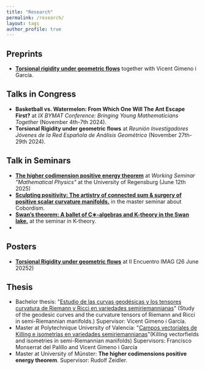 ```yaml
---
title: "Research"
permalink: /research/
layout: tags
author_profile: true
---
```


## Preprints
- [**Torsional rigidity under geometric flows**](https://arxiv.org/pdf/2411.17435) together with Vicent Gimeno i García.

## Talks in Congress
- **Basketball vs. Watermelon: From Which One Will The Ant Escape First?** at *IX BYMAT Conference: Bringing Young Mathematicians Together* (November 4th-7th 2024).
- **Torsional Rigidity under geometric flows** at *Reunión Investigadores Jóvenes de la Red Española de Análisis Geométrico* (November 27th-29th 2024).

## Talk in Seminars
- [**The higher codimension positive energy theorem**](https://causal-fermion-system.com/wp-content/uploads/2025/06/slides-gonzalez-2.pdf) at *Working Seminar "Mathematical Physics"* at the University of Regensburg (June 12th 2025)
- [**Sculpting positivity: The artistry of connected sum & surgery of positive scalar curvature manifolds.**]([https://sites.google.com/u/0/d/19G8fJrR94z_009hAjih5pKlSd9kVZCEo/p/1t6LrMLo7jrJpoCZtv8TSvIl65nTjpweu/preview?authuser=0](https://drive.google.com/file/d/1xsAEI_95rkw-CQzWaUmGpcGIgTPAoiYs/view)) in the master seminar about Cobordism.
- [**Swan’s theorem: A ballet of C∗-algebras and K-theory in the Swan lake.**](https://sites.google.com/u/0/d/19G8fJrR94z_009hAjih5pKlSd9kVZCEo/p/1t6LrMLo7jrJpoCZtv8TSvIl65nTjpweu/preview?authuser=0) at the seminar in K-theory.
- 
## Posters
- [**Torsional Rigidity under geometric flows**](https://github.com/FernanGI/FernanGI.github.io/blob/master/assets/images/Poster_Torsional_Rigidity_under_Geometric_Flows.pdf) at II Encuentro IMAG (26 June 20252)

## Thesis
- Bachelor thesis: "[Estudio de las curvas geodésicas y los tensores curvatura de Riemann y Ricci en variedades semiriemannianas](http://hdl.handle.net/10234/195548)" (Study of the geodesic curves and the curvature tensors of Riemann and Ricci in semi-Riemannian manifolds.) Supervisor: Vicent Gimeno i García.
- Master at Polytechnique University of Valencia: "[Campos vectoriales de Killing e isometrías en variedades semiriemannianas](https://riunet.upv.es/entities/publication/e8e1bbda-4695-4000-b797-be39996b3220)"(Killing vectorfields and isometries in semi-Riemannian manifolds) Supervisors: Francisco Monserrat del Palillo and Vicent Gimeno i García
- Master at University of Münster: **The higher codimensions positive energy theorem**. Supervisor: Rudolf Zeidler. 
